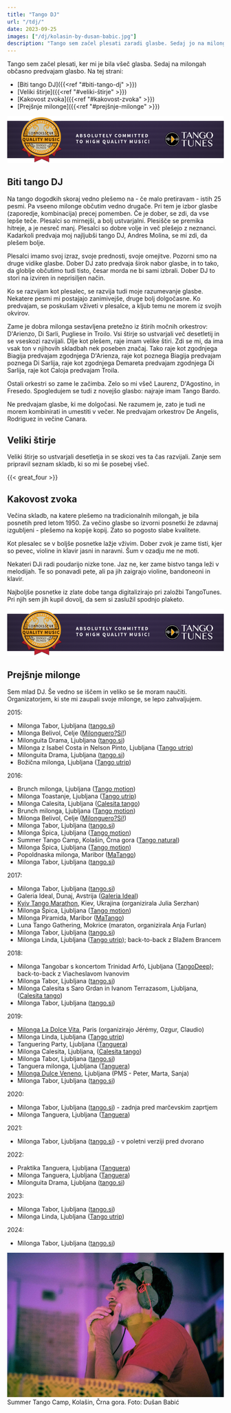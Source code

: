 ```yaml
---
title: "Tango DJ"
url: "/tdj/"
date: 2023-09-25
images: ["/dj/kolasin-by-dusan-babic.jpg"]
description: "Tango sem začel plesati zaradi glasbe. Sedaj jo na milongah občasno predvajam."
---
```


Tango sem začel plesati, ker mi je bila všeč glasba. Sedaj na milongah občasno
predvajam glasbo. Na tej strani:

- [Biti tango DJ]({{<ref "#biti-tango-dj" >}})
- [Veliki štirje]({{<ref "#veliki-štirje" >}})
- [Kakovost zvoka]({{<ref "#kakovost-zvoka" >}})
- [Prejšnje milonge]({{<ref "#prejšnje-milonge" >}})

[<img src="/dj/tt_connoisseur_banner.png" 
alt="TangoTunes connoisseur badge" />](
http://blog.tangotunes.com/tangotunes-connoisseur-quality-music-badge/)

Biti tango DJ
-------------

Na tango dogodkih skoraj vedno plešemo na - če malo pretiravam - istih 25 pesmi. Pa
vseeno milonge občutim vedno drugače. Pri tem je izbor glasbe
(zaporedje, kombinacija) precej pomemben. Če je dober, se zdi, da vse lepše teče.
Plesalci so mirnejši, a bolj ustvarjalni. Plesišče se premika hitreje,
a je nesreč manj. Plesalci so dobre volje in več plešejo z neznanci. Kadarkoli
predvaja moj najljubši tango DJ, Andres Molina, se mi zdi, da plešem bolje.

Plesalci imamo svoj izraz, svoje prednosti, svoje omejitve. Pozorni smo
na druge vidike glasbe. Dober DJ zato predvaja širok nabor glasbe, in to tako,
da globlje občutimo
tudi tisto, česar morda ne bi sami izbrali. Dober DJ to stori na
izviren in neprisiljen način.

Ko se razvijam kot plesalec, se razvija tudi moje razumevanje glasbe. Nekatere
pesmi mi postajajo zanimivejše, druge bolj dolgočasne. Ko predvajam,
se poskušam vživeti v plesalce, a kljub temu ne morem iz svojih okvirov.

Zame je dobra milonga sestavljena pretežno
iz štirih močnih orkestrov: D'Arienzo, Di Sarli, Pugliese in Troilo. Vsi štirje
so ustvarjali več desetletij in se vseskozi razvijali.
Dlje kot plešem, raje imam velike štiri. Zdi se mi, da ima 
vsak ton v njihovih skladbah nek poseben značaj.
Tako raje kot zgodnjega Biagija predvajam zgodnjega D'Arienza, raje kot
poznega Biagija predvajam poznega Di Sarlija,
raje kot zgodnjega Demareta predvajam zgodnjega Di Sarlija, raje kot Caloja
predvajam Troila.

Ostali orkestri so zame le začimba. Zelo so mi všeč Laurenz, D'Agostino, in Fresedo.
Spogledujem se tudi z novejšo glasbo: najraje imam Tango Bardo.

Ne predvajam glasbe, ki me dolgočasi. Ne razumem je, zato je tudi ne morem kombinirati
in umestiti v večer. Ne predvajam orkestrov De Angelis, Rodriguez in
večine Canara.


Veliki štirje
-------------

Veliki štirje so ustvarjali desetletja in se skozi ves ta čas razvijali.
Zanje sem pripravil seznam skladb, ki so mi še posebej všeč.

{{< great_four >}}


Kakovost zvoka
--------------

Večina skladb, na katere plešemo na tradicionalnih milongah, je bila posnetih
pred letom 1950. Za večino glasbe so izvorni posnetki že zdavnaj izgubljeni -
plešemo na kopije kopij. Zato so pogosto slabe kvalitete.

Kot plesalec se v boljše posnetke lažje vživim. Dober zvok je zame tisti,
kjer so pevec, violine in klavir jasni in naravni. Šum v ozadju me ne moti.

Nekateri DJi radi poudarijo nizke tone. Jaz ne, ker zame bistvo tanga leži
v melodijah. Te so ponavadi pete, ali pa jih zaigrajo violine, bandoneoni
in klavir.

Najboljše posnetke iz zlate dobe tanga digitalizirajo pri založbi TangoTunes.
Pri njih sem jih kupil dovolj, da sem si zaslužil spodnjo plaketo.

[<img src="/dj/tt_connoisseur_banner.png" 
alt="TangoTunes connoisseur badge" />](
http://blog.tangotunes.com/tangotunes-connoisseur-quality-music-badge/)


Prejšnje milonge
----------------

Sem mlad DJ. Še vedno se iščem in veliko se še moram naučiti. Organizatorjem, ki ste mi zaupali svoje milonge, se lepo zahvaljujem.


2015:

- Milonga Tabor, Ljubljana ([tango.si](http://www.tango.si/))
- Milonga Belivol, Celje ([Milonguero?Sí!](https://www.milonguero.si/))
- Milonguita Drama, Ljubljana ([tango.si](http://www.tango.si/))
- Milonga z Isabel Costa in Nelson Pinto, Ljubljana ([Tango utrip](http://tangoutrip.si/))
- Milonguita Drama, Ljubljana ([tango.si](http://www.tango.si/))
- Božična milonga, Ljubljana ([Tango utrip](http://tangoutrip.si/))

2016:

- Brunch milonga, Ljubljana ([Tango motion](http://tango-motion.com/))
- Milonga Toastanje, Ljubljana ([Tango utrip](http://tangoutrip.si/))
- Milonga Calesita, Ljubljana ([Calesita tango](http://www.calesitatango.com/))
- Brunch milonga, Ljubljana ([Tango motion](http://tango-motion.com/))
- Milonga Belivol, Celje ([Milonguero?Sí!](https://www.milonguero.si/))
- Milonga Tabor, Ljubljana ([tango.si](http://www.tango.si/))
- Milonga Špica, Ljubljana ([Tango motion](http://tango-motion.com/))
- Summer Tango Camp, Kolašin, Črna gora ([Tango natural](http://tangonatural.com/))
- Milonga Špica, Ljubljana ([Tango motion](http://tango-motion.com/))
- Popoldnaska milonga, Maribor ([MaTango](http://www.matango.si/))
- Milonga Tabor, Ljubljana ([tango.si](http://www.tango.si/))

2017:

- Milonga Tabor, Ljubljana ([tango.si](http://www.tango.si/))
- Galeria Ideal, Dunaj, Avstrija ([Galeria Ideal](www.galeria-ideal.at))
- [Kyiv Tango Marathon](http://www.tangomarathon.kiev.ua/), Kiev, Ukrajina (organizirala Julia Serzhan)
- Milonga Špica, Ljubljana ([Tango motion](http://tango-motion.com/))
- Milonga Piramida, Maribor ([MaTango](http://www.matango.si/))
- Luna Tango Gathering, Mokrice (maraton, organizirala Anja Furlan)
- Milonga Tabor, Ljubljana ([tango.si](http://www.tango.si/))
- Milonga Linda, Ljubljana ([Tango utrip](http://tangoutrip.si/)); back-to-back z Blažem Brancem

2018:

- Milonga Tangobar s koncertom Trinidad Arfó, Ljubljana ([TangoDeep](https://facebook.com/tangoprofundo/)); back-to-back z Viacheslavom Ivanovim
- Milonga Tabor, Ljubljana ([tango.si](http://www.tango.si/))
- Milonga Calesita s Saro Grdan in Ivanom Terrazasom, Ljubljana, ([Calesita tango](http://www.calesitatango.com/))
- Milonga Tabor, Ljubljana ([tango.si](http://www.tango.si/))

2019:

- [Milonga La Dolce Vita](https://www.facebook.com/groups/milongaladolcevita/), Paris (organizirajo Jérémy, Ozgur, Claudio)
- Milonga Linda, Ljubljana ([Tango utrip](http://tangoutrip.si/))
- Tanguering Party, Ljubljana ([Tanguera](https://www.facebook.com/tanguera.si/))
- Milonga Calesita, Ljubljana, ([Calesita tango](http://www.calesitatango.com/))
- Milonga Tabor, Ljubljana ([tango.si](http://www.tango.si/))
- Tanguera milonga, Ljubljana ([Tanguera](https://www.facebook.com/tanguera.si/))
- [Milonga Dulce Veneno](https://www.facebook.com/events/515327965719577/), Ljubljana (PMS - Peter, Marta, Sanja)
- Milonga Tabor, Ljubljana ([tango.si](http://www.tango.si/))

2020:
- Milonga Tabor, Ljubljana ([tango.si](http://www.tango.si/)) - zadnja pred marčevskim zaprtjem
- Milonga Tanguera, Ljubljana ([Tanguera](https://www.facebook.com/tanguera.si/))

2021:
- Milonga Tabor, Ljubljana ([tango.si](http://www.tango.si/)) - v poletni verziji pred dvorano

2022:
- Praktika Tanguera, Ljubljana ([Tanguera](https://www.facebook.com/tanguera.si/))
- Milonga Tanguera, Ljubljana ([Tanguera](https://www.facebook.com/tanguera.si/))
- Milonguita Drama, Ljubljana ([tango.si](http://www.tango.si/))

2023:
- Milonga Tabor, Ljubljana ([tango.si](http://www.tango.si/))
- Milonga Linda, Ljubljana ([Tango utrip](http://tangoutrip.si/))

2024:
- Milonga Tabor, Ljubljana ([tango.si](http://www.tango.si/))

<img src="/dj/kolasin-by-dusan-babic.jpg" /> Summer Tango Camp, Kolašin, Črna gora. Foto: Dušan Babić

